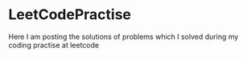 # LeetCodePractise
Here I am posting the solutions of problems which I solved during my coding practise at leetcode
